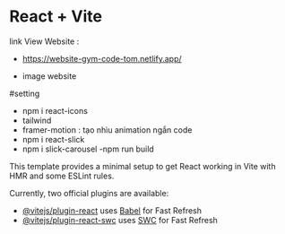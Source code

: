 # React + Vite

link View Website :

- https://website-gym-code-tom.netlify.app/

- image website

#setting

- npm i react-icons
- tailwind
- framer-motion : tạo nhìu animation ngắn code
- npm i react-slick
- npm i slick-carousel
  -npm run build

This template provides a minimal setup to get React working in Vite with HMR and some ESLint rules.

Currently, two official plugins are available:

- [@vitejs/plugin-react](https://github.com/vitejs/vite-plugin-react/blob/main/packages/plugin-react/README.md) uses [Babel](https://babeljs.io/) for Fast Refresh
- [@vitejs/plugin-react-swc](https://github.com/vitejs/vite-plugin-react-swc) uses [SWC](https://swc.rs/) for Fast Refresh
